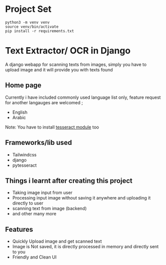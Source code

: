 # Project Set
```
python3 -m venv venv
source venv/bin/activate
pip install -r requirements.txt
```

# Text Extractor/ OCR in Django
A django webapp for scanning texts from images, simply you have to upload image and it will provide you with texts found



## Home page

Currently i have included commonly used language list only, feature request for another langauges are welcomed ;
- English
- Arabic


Note: You have to install [tesseract module](https://github.com/UB-Mannheim/tesseract/wiki) too

## Frameworks/lib used
- Tailwindcss
- django
- pytesseract

## Things i learnt after creating this project

- Taking image input from user 
- Processing input image without saving it anywhere and uploading it directly to user
- scanning text from image (backend)
- and other many more


## Features
- Quickly Upload image and get scanned text 
- Image is Not saved, it is directly processed in memory and directly sent to you
- Friendly and Clean UI



